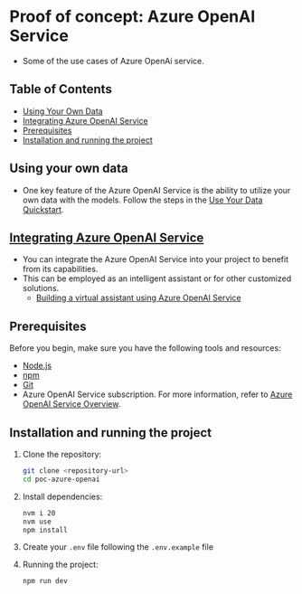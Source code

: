 # Proof of concept: Azure OpenAI Service

- Some of the use cases of Azure OpenAi service.

## Table of Contents

- [Using Your Own Data](#using-your-own-data)
- [Integrating Azure OpenAI Service](#integrating-azure-openai-service)
- [Prerequisites](#prerequisites)
- [Installation and running the project](#installation-and-running-the-project)

## Using your own data

- One key feature of the Azure OpenAI Service is the ability to utilize your own data with the models. Follow the steps in the [Use Your Data Quickstart](https://learn.microsoft.com/en-us/azure/ai-services/openai/use-your-data-quickstart?tabs=command-line%2Cpython&pivots=programming-language-javascript).

## [Integrating Azure OpenAI Service](https://learn.microsoft.com/en-us/azure/ai-services/openai/overview)

- You can integrate the Azure OpenAI Service into your project to benefit from its capabilities.
- This can be employed as an intelligent assistant or for other customized solutions.
  - [Building a virtual assistant using Azure OpenAI Service](https://techcommunity.microsoft.com/t5/educator-developer-blog/build-a-virtual-assistant-with-azure-open-ai-and-azure-speech/ba-p/3735636)

## Prerequisites

Before you begin, make sure you have the following tools and resources:

- [Node.js](https://nodejs.org/)
- [npm](https://www.npmjs.com/)
- [Git](https://git-scm.com/)
- Azure OpenAI Service subscription. For more information, refer to [Azure OpenAI Service Overview](https://learn.microsoft.com/en-us/azure/ai-services/openai/overview).

## Installation and running the project

1. Clone the repository:

   ```bash
   git clone <repository-url>
   cd poc-azure-openai
   ```

2. Install dependencies:

   ```bash
   nvm i 20
   nvm use
   npm install
   ```

3. Create your `.env` file following the `.env.example` file

4. Running the project:
   ```bash
   npm run dev
   ```
